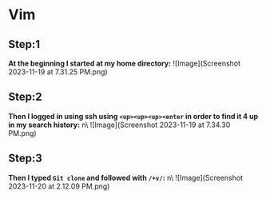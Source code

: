 # Vim

## Step:1
**At the beginning I started at my home directory:** 
![Image](Screenshot 2023-11-19 at 7.31.25 PM.png)

## Step:2
**Then I logged in using ssh using `<up><up><up><enter` in order to find it 4 up in my search history:**
n\ ![Image](Screenshot 2023-11-19 at 7.34.30 PM.png)

## Step:3
**Then I typed `Git clone` and followed with `/+v/`:**
n\ ![Image](Screenshot 2023-11-20 at 2.12.09 PM.png)



